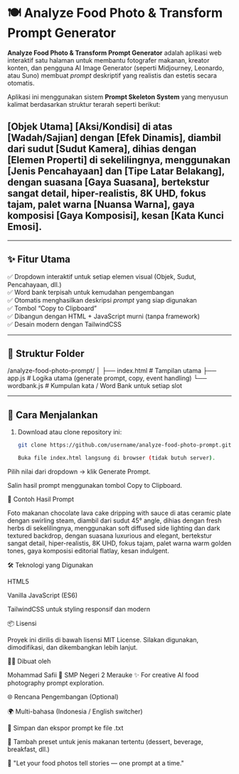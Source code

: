 # 🍽️ Analyze Food Photo & Transform Prompt Generator

**Analyze Food Photo & Transform Prompt Generator** adalah aplikasi web interaktif satu halaman untuk membantu fotografer makanan, kreator konten, dan pengguna AI Image Generator (seperti Midjourney, Leonardo, atau Suno) membuat *prompt* deskriptif yang realistis dan estetis secara otomatis.

Aplikasi ini menggunakan sistem **Prompt Skeleton System** yang menyusun kalimat berdasarkan struktur terarah seperti berikut:

[Objek Utama] [Aksi/Kondisi] di atas [Wadah/Sajian] dengan [Efek Dinamis],
diambil dari sudut [Sudut Kamera],
dihias dengan [Elemen Properti] di sekelilingnya,
menggunakan [Jenis Pencahayaan] dan [Tipe Latar Belakang],
dengan suasana [Gaya Suasana],
bertekstur sangat detail, hiper-realistis, 8K UHD, fokus tajam,
palet warna [Nuansa Warna],
gaya komposisi [Gaya Komposisi], kesan [Kata Kunci Emosi].
---


---

## ✨ **Fitur Utama**
✅ Dropdown interaktif untuk setiap elemen visual (Objek, Sudut, Pencahayaan, dll.)  
✅ Word bank terpisah untuk kemudahan pengembangan  
✅ Otomatis menghasilkan deskripsi *prompt* yang siap digunakan  
✅ Tombol “Copy to Clipboard”  
✅ Dibangun dengan HTML + JavaScript murni (tanpa framework)  
✅ Desain modern dengan TailwindCSS  

---

## 🧩 **Struktur Folder**
 /analyze-food-photo-prompt/
│
├── index.html # Tampilan utama
├── app.js # Logika utama (generate prompt, copy, event handling)
└── wordbank.js # Kumpulan kata / Word Bank untuk setiap slot


---

## 🚀 **Cara Menjalankan**
1. Download atau clone repository ini:
   ```bash
   git clone https://github.com/username/analyze-food-photo-prompt.git

   Buka file index.html langsung di browser (tidak butuh server).

Pilih nilai dari dropdown → klik Generate Prompt.

Salin hasil prompt menggunakan tombol Copy to Clipboard.

🧠 Contoh Hasil Prompt

Foto makanan chocolate lava cake dripping with sauce di atas ceramic plate dengan swirling steam, diambil dari sudut 45° angle, dihias dengan fresh herbs di sekelilingnya, menggunakan soft diffused side lighting dan dark textured backdrop, dengan suasana luxurious and elegant, bertekstur sangat detail, hiper-realistis, 8K UHD, fokus tajam, palet warna warm golden tones, gaya komposisi editorial flatlay, kesan indulgent.

🛠️ Teknologi yang Digunakan

HTML5

Vanilla JavaScript (ES6)

TailwindCSS untuk styling responsif dan modern

📦 Lisensi

Proyek ini dirilis di bawah lisensi MIT License.
Silakan digunakan, dimodifikasi, dan dikembangkan lebih lanjut.

👨‍💻 Dibuat oleh

Mohammad Safii
📍 SMP Negeri 2 Merauke
✨ For creative AI food photography prompt exploration.

🌐 Rencana Pengembangan (Optional)

🌍 Multi-bahasa (Indonesia / English switcher)

💾 Simpan dan ekspor prompt ke file .txt

🧠 Tambah preset untuk jenis makanan tertentu (dessert, beverage, breakfast, dll.)

🎨 "Let your food photos tell stories — one prompt at a time."
